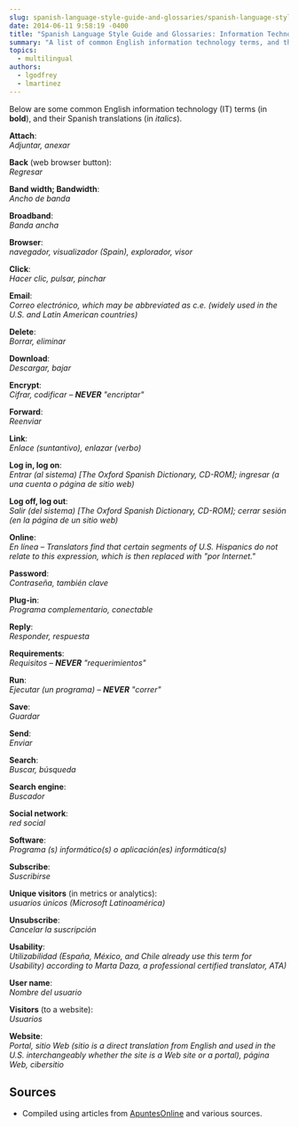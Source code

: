 ```yaml
---
slug: spanish-language-style-guide-and-glossaries/spanish-language-style-guide-glossaries-information-technology-terms
date: 2014-06-11 9:58:19 -0400
title: "Spanish Language Style Guide and Glossaries: Information Technology Terms"
summary: "A list of common English information technology terms, and their Spanish translations."
topics:
  - multilingual
authors:
  - lgodfrey
  - lmartinez
---
```


Below are some common English information technology (IT) terms (in **bold**), and their Spanish translations (in _italics_).

**Attach**:<br />
_Adjuntar, anexar_

**Back** (web browser button):<br />
_Regresar_

**Band width; Bandwidth**:<br />
_Ancho de banda_

**Broadband**:<br />
_Banda ancha_

**Browser**:<br />
_navegador, visualizador (Spain), explorador, visor_

**Click**:<br />
_Hacer clic, pulsar, pinchar_

**Email**:<br />
_Correo electrónico, which may be abbreviated as c.e. (widely used in the U.S. and Latin American countries)_

**Delete**:<br />
_Borrar, eliminar_

**Download**:<br />
_Descargar, bajar_

**Encrypt**:<br />
_Cifrar, codificar – **NEVER** "encriptar"_

**Forward**:<br />
_Reenviar_

**Link**:<br />
_Enlace (suntantivo), enlazar (verbo)_

**Log in, log on**:<br />
_Entrar (al sistema) [The Oxford Spanish Dictionary, CD-ROM]; ingresar (a una cuenta o página de sitio web)_

**Log off, log out**:<br />
_Salir (del sistema) [The Oxford Spanish Dictionary, CD-ROM]; cerrar sesión (en la página de un sitio web)_

**Online**:<br />
_En línea – Translators find that certain segments of U.S. Hispanics do not relate to this expression, which is then replaced with "por Internet."_

**Password**:<br />
_Contraseña, también clave_

**Plug-in**:<br />
_Programa complementario, conectable_

**Reply**:<br />
_Responder, respuesta_

**Requirements**:<br />
_Requisitos – **NEVER** "requerimientos"_

**Run**:<br />
_Ejecutar (un programa) – **NEVER** "correr"_

**Save**:<br />
_Guardar_

**Send**:<br />
_Enviar_

**Search**:<br />
_Buscar, búsqueda_

**Search engine**:<br />
_Buscador_

**Social network**:<br />
_red social_

**Software**:<br />
_Programa (s) informático(s) o aplicación(es) informática(s)_

**Subscribe**:<br />
_Suscribirse_

**Unique visitors** (in metrics or analytics):<br />
_usuarios únicos (Microsoft Latinoamérica)_

**Unsubscribe**:<br />
_Cancelar la suscripción_

**Usability**:<br />
_Utilizabilidad (España, México, and Chile already use this term for Usability) according to Marta Daza, a professional certified translator, ATA)_

**User name**:<br />
_Nombre del usuario_

**Visitors** (to a website):<br />
_Usuarios_

**Website**:<br />
_Portal, sitio Web (sitio is a direct translation from English and used in the U.S. interchangeably whether the site is a Web site or a portal), página Web, cibersitio_

## Sources

- Compiled using articles from <a href="http://www.apuntesonline.org/">ApuntesOnline</a> and various sources.
